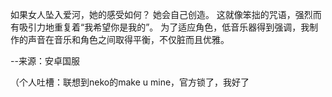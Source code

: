 
如果女人坠入爱河，她的感受如何？ 她会自己创造。 这就像笨拙的咒语，强烈而有吸引力地重复着“我希望你是我的”。   为了适应角色，低音乐器得到强调，我制作的声音在音乐和角色之间取得平衡，不仅脏而且优雅。

--来源：安卓国服

（个人吐槽：联想到neko的make u mine，官方锁了，我好了